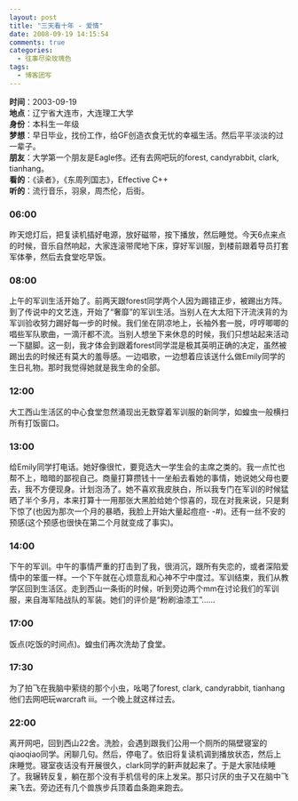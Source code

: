```yaml
---
layout: post
title: "三天看十年 - 爱情"
date: 2008-09-19 14:15:54
comments: true
categories:
  - 往事尽染玫瑰色
tags:
  - 博客团写
---
```

**时间**：2003-09-19  
**地点**：辽宁省大连市，大连理工大学  
**身份**：本科生一年级  
**梦想**：早日毕业，找份工作，给GF创造衣食无忧的幸福生活。然后平平淡淡的过一辈子。  
**朋友**：大学第一个朋友是Eagle佟。还有去网吧玩的forest, candyrabbit, clark, tianhang。  
**看的**：《读者》，《东周列国志》，Effective C++  
**听的**：流行音乐，羽泉，周杰伦，后街。

### 06:00

昨天熄灯后，把复读机插好电源，放好磁带，按下播放，然后睡觉。今天6点来点的时候，音乐自然响起，大家连滚带爬地下床，穿好军训服，到楼前跟着导员打套军体拳，然后去食堂吃早饭。

### 08:00

上午的军训生活开始了。前两天跟forest同学两个人因为踢错正步，被踢出方阵。到了传说中的文艺连，开始了“奢靡”的军训生活。当别人在大太阳下汗流浃背的为军训验收努力踢好每一步的时候。我们坐在阴凉地上，长袖外套一脱，哼哼唧唧的唱些军队歌曲，一滴汗都不流。当别人想坐下来休息的时候，我们只想站起来活动一下腿脚。这一刻，我才体会到跟着forest同学混是极其英明正确的决定，虽然被踢出去的时候还有莫大的羞辱感。一边唱歌，一边想着应该送什么做Emily同学的生日礼物。那时我觉得她就是我生命的全部。

<!--more-->

### 12:00

大工西山生活区的中心食堂忽然涌现出无数穿着军训服的新同学，如蝗虫一般横扫所有打饭窗口。

### 13:00

给Emily同学打电话。她好像很忙，要竞选大一学生会的主席之类的。我一点忙也帮不上，暗暗的鄙视自己。商量打算攒钱十一坐船去看她的事情，她说她父母也要去，我不方便现身。计划泡汤了。她不喜欢我皮肤白，所以我专门在军训的时候猛晒了半个多月，本来打算十一用那张大黑脸给她个惊喜的，现在对我来说，只是剩下惊了(也因为那次一个月的暴晒，我脸上开始大量起痘痘- -#)。还有一丝不安的预感(这个预感也很快在第二个月就变成了事实)。

### 14:00

下午的军训。中午的事情严重的打击到了我，很消沉，跟所有失恋的，或者深陷爱情中的笨蛋一样。一个下午就在心烦意乱和心神不宁中度过。军训结束，我们从教学区回到生活区。走到西山一条街的时候，听到旁边两个mm在讨论我们的军训服，来自海军陆战队的军装。她们的评价是“粉刷油漆工”……

### 17:00

饭点(吃饭的时间点)。蝗虫们再次洗劫了食堂。

### 17:30

为了拍飞在我脑中萦绕的那个小虫，吆喝了forest, clark, candyrabbit, tianhang他们去网吧玩warcraft iii。一个晚上就这样过去。

### 22:00

离开网吧，回到西山22舍。洗脸，会遇到跟我们公用一个厕所的隔壁寝室的qiaoqiao同学。闲聊几句。然后，停电了。依旧将复读机调到播放状态，然后上床睡觉。寝室夜话没有开展很久，clark同学的鼾声就起来了。于是大家陆续睡了。我辗转反复，躺在那个没有手机信号的床上发呆。那只讨厌的虫子又在脑中飞来飞去。旁边还有几个兽族步兵顶着血条跑来跑去。
